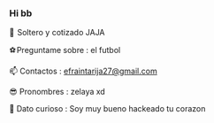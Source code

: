 ### Hi  bb

🥰  Soltero y cotizado JAJA

 ⚽ Preguntame sobre : el futbol

📫 Contactos : efraintarija27@gmail.com

😎 Pronombres : zelaya xd

🙈 Dato curioso : Soy muy bueno hackeado tu corazon
